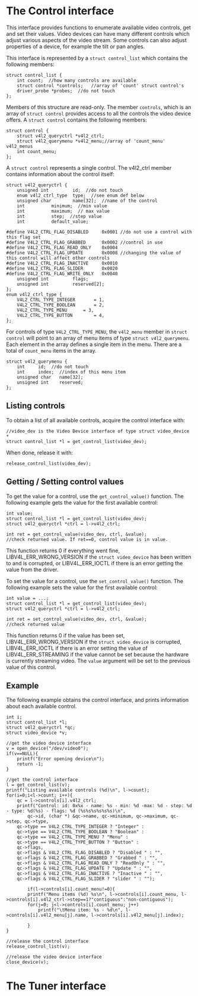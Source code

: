# The Control interface #
This interface provides functions to enumerate available video controls, get and set their values. Video devices can have many different controls which adjust various aspects of the video stream. Some controls can also adjust properties of a device, for example the tilt or pan angles.

This interface is represented by a `struct control_list` which contains the following members:
```
struct control_list {
    int count;  //how many controls are available
    struct control *controls;   //array of 'count' struct control's
    driver_probe *probes;  //do not touch
};
```
Members of this structure are read-only. The member `controls`, which is an array of `struct control` provides access to all the controls the video device offers. A `struct control` contains the following members:
```
struct control {
    struct v4l2_queryctrl *v4l2_ctrl;
    struct v4l2_querymenu *v4l2_menu;//array of 'count_menu' v4l2_menus
    int count_menu;
};
```
A `struct control` represents a single control. The v4l2\_ctrl member contains information about the control itself:
```
struct v4l2_queryctrl {
	unsigned int	     id;  //do not touch
	enum v4l2_ctrl_type  type;  //see enum def below
	unsigned char	     name[32];  //name of the control
	int		     minimum;  //min value
	int		     maximum;  // max value
	int		     step;  //step value
	int		     default_value; 

#define V4L2_CTRL_FLAG_DISABLED		0x0001 //do not use a control with this flag set
#define V4L2_CTRL_FLAG_GRABBED		0x0002 //control in use
#define V4L2_CTRL_FLAG_READ_ONLY 	0x0004 
#define V4L2_CTRL_FLAG_UPDATE 		0x0008 //changing the value of this control will affect other controls
#define V4L2_CTRL_FLAG_INACTIVE 	0x0010
#define V4L2_CTRL_FLAG_SLIDER 		0x0020
#define V4L2_CTRL_FLAG_WRITE_ONLY 	0x0040
	unsigned int         flags;  
	unsigned int         reserved[2];
};
enum v4l2_ctrl_type {
	V4L2_CTRL_TYPE_INTEGER	     = 1,
	V4L2_CTRL_TYPE_BOOLEAN	     = 2,
	V4L2_CTRL_TYPE_MENU	     = 3,
	V4L2_CTRL_TYPE_BUTTON	     = 4,
};
```
For controls of type `V4L2_CTRL_TYPE_MENU`, the `v4l2_menu` member in `struct control` will point to an array of menu items of type `struct v4l2_querymenu`. Each element in the array defines a single item in the menu. There are a total of `count_menu` items in the array.
```
struct v4l2_querymenu {
	int		id;  //do not touch
	int		index;  //index of this menu item
	unsigned char	name[32];
	unsigned int	reserved;
};
```

## Listing controls ##
To obtain a list of all available controls, acquire the control interface with:
```
//video_dev is the Video Device interface of type struct video_device *
struct control_list *l = get_control_list(video_dev);
```

When done, release it with:
```
release_control_list(video_dev);
```

## Getting / Setting control values ##
To get the value for a control, use the `get_control_value()` function. The following example gets the value for the first available control:
```
int value;
struct control_list *l = get_control_list(video_dev);
struct v4l2_queryctrl *ctrl = l->v4l2_ctrl;

int ret = get_control_value(video_dev, ctrl, &value);
//check returned value. If ret==0, control value is in value.
```
This function returns 0 if everything went fine, LIBV4L\_ERR\_WRONG\_VERSION if the `struct video_device` has been written to and is corrupted, or LIBV4L\_ERR\_IOCTL if there is an error getting the value from the driver.

To set the value for a control, use the `set_control_value()` function. The following example sets the value for the first available control:
```
int value = ...;
struct control_list *l = get_control_list(video_dev);
struct v4l2_queryctrl *ctrl = l->v4l2_ctrl;

int ret = set_control_value(video_dev, ctrl, &value);
//check returned value
```
This function returns 0 if the value has been set, LIBV4L\_ERR\_WRONG\_VERSION if the `struct video_device` is corrupted, LIBV4L\_ERR\_IOCTL if there is an error setting the value of LIBV4L\_ERR\_STREAMING if the value cannot be set because the hardware is currently streaming video. The `value` argument will be set to the previous value of this control.

## Example ##
The following example obtains the control interface, and prints information about each available control.
```
int i;
struct control_list *l;
struct v4l2_queryctrl *qc;
struct video_device *v;

//get the video device interface
v = open_device("/dev/video0");
if(v==NULL){
    printf("Error opening device\n");
    return -1;
}

//get the control interface
l = get_control_list(v);
printf("Listing available controls (%d)\n", l->count);
for(i=0;i<l->count; i++){
    qc = l->controls[i].v4l2_ctrl;
    printf("Control: id: 0x%x - name: %s - min: %d -max: %d - step: %d - type: %d(%s) - flags: %d (%s%s%s%s%s%s)\n",
        qc->id, (char *) &qc->name, qc->minimum, qc->maximum, qc->step, qc->type, 
	qc->type == V4L2_CTRL_TYPE_INTEGER ? "Integer" :  
	qc->type == V4L2_CTRL_TYPE_BOOLEAN ? "Boolean" :  
	qc->type == V4L2_CTRL_TYPE_MENU ? "Menu" :  
	qc->type == V4L2_CTRL_TYPE_BUTTON ? "Button" : 
	qc->flags, 
	qc->flags & V4L2_CTRL_FLAG_DISABLED ? "Disabled " : "", 
	qc->flags & V4L2_CTRL_FLAG_GRABBED ? "Grabbed " : "", 
	qc->flags & V4L2_CTRL_FLAG_READ_ONLY ? "ReadOnly " : "", 
	qc->flags & V4L2_CTRL_FLAG_UPDATE ? "Update " : "", 
	qc->flags & V4L2_CTRL_FLAG_INACTIVE ? "Inactive " : "", 
	qc->flags & V4L2_CTRL_FLAG_SLIDER ? "slider " : "");

        if(l->controls[i].count_menu!=0){
	    printf("Menu items (%d) %s\n", l->controls[i].count_menu, l->controls[i].v4l2_ctrl->step==1?"contiguous":"non-contiguous");
	    for(j=0; j<l->controls[i].count_menu; j++)
	        printf("\tMenu item: %s - %d\n", l->controls[i].v4l2_menu[j].name, l->controls[i].v4l2_menu[j].index);

        }
}

//release the control interface
release_control_list(v);

//release the video device interface
close_device(v);
```

# The Tuner interface #